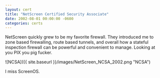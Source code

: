 ```yaml
---
layout: cert
title: "NetScreen Certified Security Associate"
date: 2002-08-01 00:00:00 -0600
categories: certs
---
```

NetScreen quickly grew to be my favorite firewall.  They introduced me to zone based firewalling, route based tunnels, and overall how a stateful inspection firewall can be powerful and convenient to manage.  Looking at you PIX you pig fucker.

![NCSA]({{ site.baseurl }}/images/NetScreen_NCSA_2002.png "NCSA")

I miss ScreenOS.
